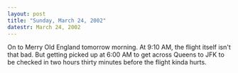 ```yaml
---
layout: post
title: "Sunday, March 24, 2002"
datestr: March 24, 2002
---
```


On to Merry Old England tomorrow morning. At 9:10 AM, the flight itself isn't
that bad. But getting picked up at 6:00 AM to get across Queens to JFK to be
checked in two hours thirty minutes before the flight kinda hurts.

